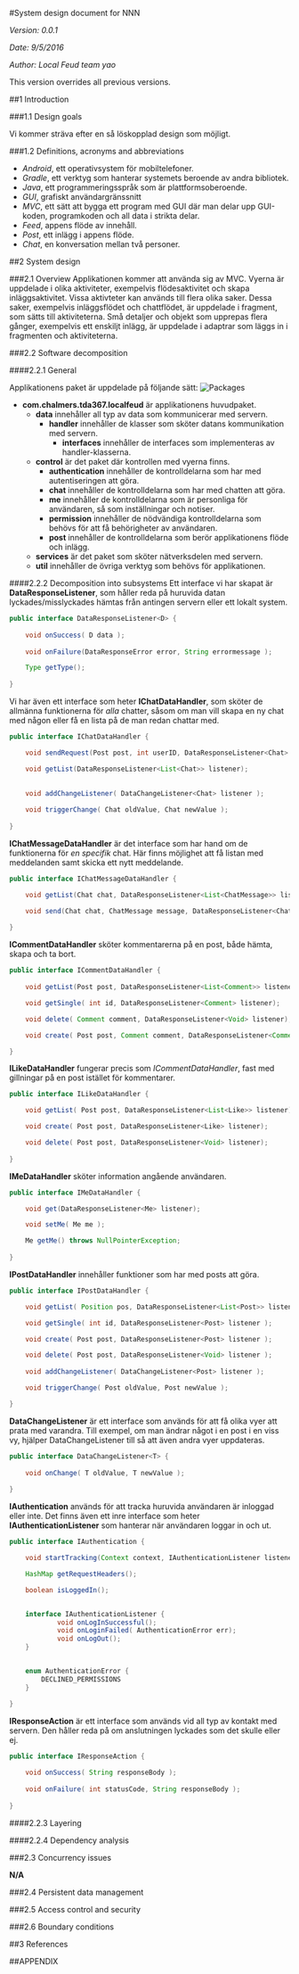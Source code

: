 #System design document for NNN

  *Version: 0.0.1*
  
  *Date: 9/5/2016*
  
  *Author: Local Feud team yao*

This version overrides all previous versions.

##1 Introduction

###1.1 Design goals

Vi kommer sträva efter en så löskopplad design som möjligt.

###1.2 Definitions, acronyms and abbreviations
* *Android*, ett operativsystem för mobiltelefoner.
* *Gradle*, ett verktyg som hanterar systemets beroende av andra bibliotek.
* *Java*, ett programmeringsspråk som är plattformsoberoende.
* *GUI*, grafiskt användargränssnitt
* *MVC*, ett sätt att bygga ett program med GUI där man delar upp GUI-koden, programkoden och all data i strikta delar.
* *Feed*, appens flöde av innehåll.
* *Post*, ett inlägg i appens flöde.
* *Chat*, en konversation mellan två personer.

##2 System design

###2.1 Overview
Applikationen kommer att använda sig av MVC. Vyerna är uppdelade i olika aktiviteter, exempelvis flödesaktivitet och skapa inläggsaktivitet. Vissa aktivteter kan används till flera olika saker. Dessa saker, exempelvis inläggsflödet och chattflödet, är uppdelade i fragment, som sätts till aktiviteterna. Små detaljer och objekt som upprepas flera gånger, exempelvis ett enskiljt inlägg, är uppdelade i adaptrar som läggs in i fragmenten och aktiviteterna.

###2.2 Software decomposition


####2.2.1 General

Applikationens paket är uppdelade på följande sätt:
![Packages](https://raw.githubusercontent.com/ericwenn/local-feud/master/documents/packages.png)
* **com.chalmers.tda367.localfeud** är applikationens huvudpaket.
	* **data** innehåller all typ av data som kommunicerar med servern.
		* **handler** innehåller de klasser som sköter datans kommunikation med servern.
			* **interfaces** innehåller de interfaces som implementeras av handler-klasserna.
	* **control** är det paket där kontrollen med vyerna finns.
		* **authentication** innehåller de kontrolldelarna som har med autentiseringen att göra.
		* **chat** innehåller de kontrolldelarna som har med chatten att göra.
		* **me** innehåller de kontrolldelarna som är personliga för användaren, så som inställningar och notiser.
		* **permission** innehåller de nödvändiga kontrolldelarna som behövs för att få behörigheter av användaren.
		* **post** innehåller de kontrolldelarna som berör applikationens flöde och inlägg.
	* **services** är det paket som sköter nätverksdelen med servern.
	* **util** innehåller de övriga verktyg som behövs för applikationen.

####2.2.2 Decomposition into subsystems
Ett interface vi har skapat är **DataResponseListener**, som håller reda på huruvida datan lyckades/misslyckades hämtas från antingen servern eller ett lokalt system.
	
```java
public interface DataResponseListener<D> {
	
	void onSuccess( D data );
    
	void onFailure(DataResponseError error, String errormessage );

	Type getType();
    
}
```

Vi har även ett interface som heter **IChatDataHandler**, som sköter de allmänna funktionerna för *alla* chatter, såsom om man vill skapa en ny chat med någon eller få en lista på de man redan chattar med.

```java
public interface IChatDataHandler {

	void sendRequest(Post post, int userID, DataResponseListener<Chat> listener);

	void getList(DataResponseListener<List<Chat>> listener);
    
	    
	void addChangeListener( DataChangeListener<Chat> listener );

	void triggerChange( Chat oldValue, Chat newValue );
			
}
```

**IChatMessageDataHandler** är det interface som har hand om de funktionerna för *en specifik* chat. Här finns möjlighet att få listan med meddelanden samt skicka ett nytt meddelande.

```java
public interface IChatMessageDataHandler {

	void getList(Chat chat, DataResponseListener<List<ChatMessage>> listener);

	void send(Chat chat, ChatMessage message, DataResponseListener<ChatMessage> listener );
    
}
```

**ICommentDataHandler** sköter kommentarerna på en post, både hämta, skapa och ta bort.

```java
public interface ICommentDataHandler {
	
	void getList(Post post, DataResponseListener<List<Comment>> listener );

	void getSingle( int id, DataResponseListener<Comment> listener);

	void delete( Comment comment, DataResponseListener<Void> listener);

	void create( Post post, Comment comment, DataResponseListener<Comment> listener);

}
```

**ILikeDataHandler** fungerar precis som *ICommentDataHandler*, fast med gillningar på en post istället för kommentarer.

```java
public interface ILikeDataHandler {

	void getList( Post post, DataResponseListener<List<Like>> listener);

	void create( Post post, DataResponseListener<Like> listener);

	void delete( Post post, DataResponseListener<Void> listener);
    
}
```

**IMeDataHandler** sköter information angående användaren.

```java
public interface IMeDataHandler {

	void get(DataResponseListener<Me> listener);

	void setMe( Me me );

	Me getMe() throws NullPointerException;
    
}
```

**IPostDataHandler** innehåller funktioner som har med posts att göra. 

```java
public interface IPostDataHandler {

	void getList( Position pos, DataResponseListener<List<Post>> listener );

	void getSingle( int id, DataResponseListener<Post> listener );

	void create( Post post, DataResponseListener<Post> listener );

	void delete( Post post, DataResponseListener<Void> listener );
	    
	void addChangeListener( DataChangeListener<Post> listener );

	void triggerChange( Post oldValue, Post newValue );

}
```

**DataChangeListener** är ett interface som används för att få olika vyer att prata med varandra. Till exempel, om man ändrar något i en post i en viss vy, hjälper DataChangeListener till så att även andra vyer uppdateras.

```java
public interface DataChangeListener<T> {
	
	void onChange( T oldValue, T newValue );
		
}
```

**IAuthentication** används för att tracka huruvida användaren är inloggad eller inte. Det finns även ett inre interface som heter **IAuthenticationListener** som hanterar när användaren loggar in och ut.

```java
public interface IAuthentication {

	void startTracking(Context context, IAuthenticationListener listener );

	HashMap getRequestHeaders();

	boolean isLoggedIn();


	interface IAuthenticationListener {
			void onLogInSuccessful();
			void onLoginFailed( AuthenticationError err);
			void onLogOut();
	}


	enum AuthenticationError {
		DECLINED_PERMISSIONS
	}

}
```

**IResponseAction** är ett interface som används vid all typ av kontakt med servern. Den håller reda på om anslutningen lyckades som det skulle eller ej.

```java
public interface IResponseAction {
	
	void onSuccess( String responseBody );
		
	void onFailure( int statusCode, String responseBody );
		
}
```


####2.2.3 Layering

####2.2.4 Dependency analysis

###2.3 Concurrency issues

**N/A**

###2.4 Persistent data management

###2.5 Access control and security

###2.6 Boundary conditions 

##3 References

##APPENDIX 
